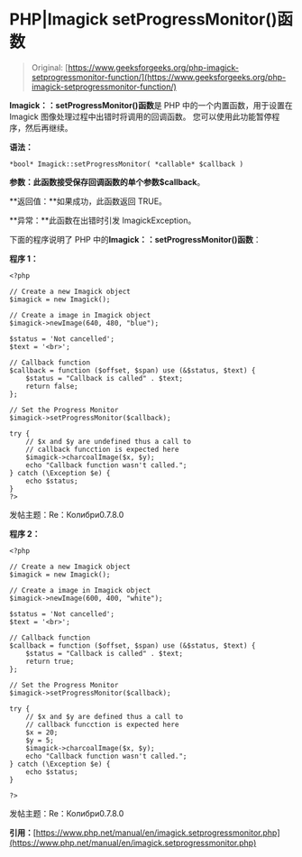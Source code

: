 # PHP|Imagick setProgressMonitor()函数

> Original: [https://www.geeksforgeeks.org/php-imagick-setprogressmonitor-function/](https://www.geeksforgeeks.org/php-imagick-setprogressmonitor-function/)

**Imagick：：setProgressMonitor()函数**是 PHP 中的一个内置函数，用于设置在 Imagick 图像处理过程中出错时将调用的回调函数。 您可以使用此功能暂停程序，然后再继续。

**语法：**

```
*bool* Imagick::setProgressMonitor( *callable* $callback )
```

**参数：**此函数接受保存回调函数的单个参数**$callback**。

**返回值：**如果成功，此函数返回 TRUE。

**异常：**此函数在出错时引发 ImagickException。

下面的程序说明了 PHP 中的**Imagick：：setProgressMonitor()函数**：

**程序 1：**

```
<?php

// Create a new Imagick object
$imagick = new Imagick();

// Create a image in Imagick object
$imagick->newImage(640, 480, "blue");

$status = 'Not cancelled';
$text = '<br>';

// Callback function
$callback = function ($offset, $span) use (&$status, $text) {
    $status = "Callback is called" . $text;
    return false;
};

// Set the Progress Monitor
$imagick->setProgressMonitor($callback);

try {
    // $x and $y are undefined thus a call to
    // callback funcction is expected here
    $imagick->charcoalImage($x, $y);
    echo "Callback function wasn't called.";
} catch (\Exception $e) {
    echo $status;
}
?>
```

发帖主题：Re：Колибри0.7.8.0

**程序 2：**

```
<?php

// Create a new Imagick object
$imagick = new Imagick();

// Create a image in Imagick object
$imagick->newImage(600, 400, "white");

$status = 'Not cancelled';
$text = '<br>';

// Callback function
$callback = function ($offset, $span) use (&$status, $text) {
    $status = "Callback is called" . $text;
    return true;
};

// Set the Progress Monitor
$imagick->setProgressMonitor($callback);

try {
    // $x and $y are defined thus a call to
    // callback funcction is expected here
    $x = 20;
    $y = 5;
    $imagick->charcoalImage($x, $y);
    echo "Callback function wasn't called.";
} catch (\Exception $e) {
    echo $status;
}

?>
```

发帖主题：Re：Колибри0.7.8.0

**引用：**[https://www.php.net/manual/en/imagick.setprogressmonitor.php](https://www.php.net/manual/en/imagick.setprogressmonitor.php)